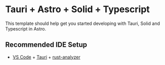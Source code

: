 # Tauri + Astro + Solid + Typescript

This template should help get you started developing with Tauri, Solid and Typescript in Astro.

## Recommended IDE Setup

- [VS Code](https://code.visualstudio.com/) + [Tauri](https://marketplace.visualstudio.com/items?itemName=tauri-apps.tauri-vscode) + [rust-analyzer](https://marketplace.visualstudio.com/items?itemName=rust-lang.rust-analyzer)

